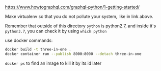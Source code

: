 https://www.howtographql.com/graphql-python/1-getting-started/

Make virtualenv so that you do not pollute your system, like in link above.

Remember that outside of this directory `python` is python2.7, and inside it's `python3.7`, you can check it by using `which python`

use docker commands:

```bash
docker build -t three-in-one .
docker container run --publish 8000:8000 --detach three-in-one
```

`docker ps` to find an image to kill it by its id later

